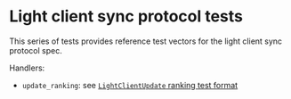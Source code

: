 # Light client sync protocol tests

This series of tests provides reference test vectors for the light client sync protocol spec.

Handlers:
- `update_ranking`: see [`LightClientUpdate` ranking test format](./update_ranking.md)
